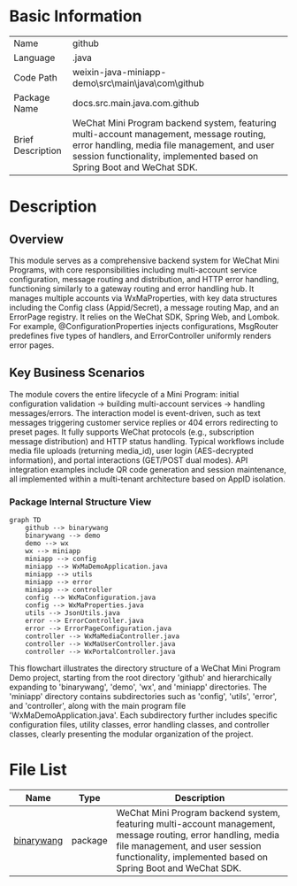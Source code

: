 # Basic Information

|      |      |
|------|------|
| Name | github |
| Language | .java |
| Code Path | weixin-java-miniapp-demo\src\main\java\com\github |
| Package Name | docs.src.main.java.com.github |
| Brief Description | WeChat Mini Program backend system, featuring multi-account management, message routing, error handling, media file management, and user session functionality, implemented based on Spring Boot and WeChat SDK. |

# Description

## Overview  
This module serves as a comprehensive backend system for WeChat Mini Programs, with core responsibilities including multi-account service configuration, message routing and distribution, and HTTP error handling, functioning similarly to a gateway routing and error handling hub. It manages multiple accounts via WxMaProperties, with key data structures including the Config class (Appid/Secret), a message routing Map, and an ErrorPage registry. It relies on the WeChat SDK, Spring Web, and Lombok. For example, @ConfigurationProperties injects configurations, MsgRouter predefines five types of handlers, and ErrorController uniformly renders error pages.  

## Key Business Scenarios  
The module covers the entire lifecycle of a Mini Program: initial configuration validation → building multi-account services → handling messages/errors. The interaction model is event-driven, such as text messages triggering customer service replies or 404 errors redirecting to preset pages. It fully supports WeChat protocols (e.g., subscription message distribution) and HTTP status handling. Typical workflows include media file uploads (returning media_id), user login (AES-decrypted information), and portal interactions (GET/POST dual modes). API integration examples include QR code generation and session maintenance, all implemented within a multi-tenant architecture based on AppID isolation.


### Package Internal Structure View

```mermaid
graph TD
    github --> binarywang
    binarywang --> demo
    demo --> wx
    wx --> miniapp
    miniapp --> config
    miniapp --> WxMaDemoApplication.java
    miniapp --> utils
    miniapp --> error
    miniapp --> controller
    config --> WxMaConfiguration.java
    config --> WxMaProperties.java
    utils --> JsonUtils.java
    error --> ErrorController.java
    error --> ErrorPageConfiguration.java
    controller --> WxMaMediaController.java
    controller --> WxMaUserController.java
    controller --> WxPortalController.java
```

This flowchart illustrates the directory structure of a WeChat Mini Program Demo project, starting from the root directory 'github' and hierarchically expanding to 'binarywang', 'demo', 'wx', and 'miniapp' directories. The 'miniapp' directory contains subdirectories such as 'config', 'utils', 'error', and 'controller', along with the main program file 'WxMaDemoApplication.java'. Each subdirectory further includes specific configuration files, utility classes, error handling classes, and controller classes, clearly presenting the modular organization of the project.

# File List

| Name   | Type  | Description |
|-------|------|-------------|
| [binarywang](binarywang/_module.md) | package | WeChat Mini Program backend system, featuring multi-account management, message routing, error handling, media file management, and user session functionality, implemented based on Spring Boot and WeChat SDK. |


